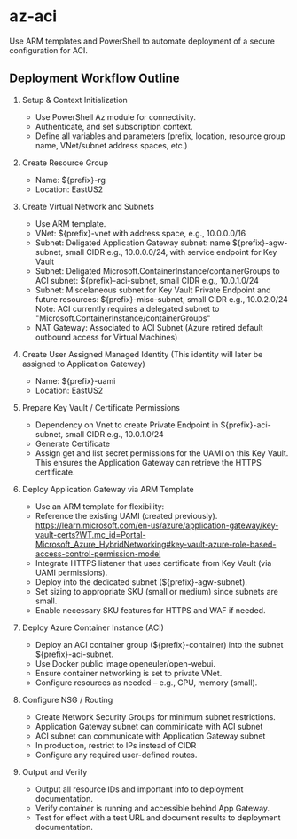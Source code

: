 # az-aci
Use ARM templates and PowerShell to automate deployment of a secure configuration for ACI.

## Deployment Workflow Outline

1. Setup & Context Initialization
    * Use PowerShell Az module for connectivity.
    * Authenticate, and set subscription context.
    * Define all variables and parameters (prefix, location, resource group name, VNet/subnet address spaces, etc.)

2. Create Resource Group
    * Name: ${prefix}-rg
    * Location: EastUS2

3. Create Virtual Network and Subnets
    * Use ARM template.
    * VNet: ${prefix}-vnet with address space, e.g., 10.0.0.0/16
    * Subnet: Deligated Application Gateway subnet: name ${prefix}-agw-subnet, small CIDR e.g., 10.0.0.0/24, with service endpoint for Key Vault
    * Subnet: Deligated Microsoft.ContainerInstance/containerGroups to ACI subnet: ${prefix}-aci-subnet, small CIDR e.g., 10.0.1.0/24
    * Subnet: Miscelaneous subnet for Key Vault Private Endpoint and future resources: ${prefix}-misc-subnet, small CIDR e.g., 10.0.2.0/24
    Note: ACI currently requires a delegated subnet to "Microsoft.ContainerInstance/containerGroups"
    * NAT Gateway: Associated to ACI Subnet (Azure retired default outbound access for Virtual Machines)

4. Create User Assigned Managed Identity (This identity will later be assigned to Application Gateway)
    * Name: ${prefix}-uami
    * Location: EastUS2

5. Prepare Key Vault / Certificate Permissions
    * Dependency on Vnet to create Private Endpoint in ${prefix}-aci-subnet, small CIDR e.g., 10.0.1.0/24
    * Generate Certificate
    * Assign get and list secret permissions for the UAMI on this Key Vault. This ensures the Application Gateway can retrieve the HTTPS certificate.

6. Deploy Application Gateway via ARM Template
    * Use an ARM template for flexibility:
    * Reference the existing UAMI (created previously). https://learn.microsoft.com/en-us/azure/application-gateway/key-vault-certs?WT.mc_id=Portal-Microsoft_Azure_HybridNetworking#key-vault-azure-role-based-access-control-permission-model
    * Integrate HTTPS listener that uses certificate from Key Vault (via UAMI permissions).
    * Deploy into the dedicated subnet (${prefix}-agw-subnet).
    * Set sizing to appropriate SKU (small or medium) since subnets are small.
    * Enable necessary SKU features for HTTPS and WAF if needed.

7. Deploy Azure Container Instance (ACI)
    * Deploy an ACI container group (${prefix}-container) into the subnet ${prefix}-aci-subnet.
    * Use Docker public image openeuler/open-webui.
    * Ensure container networking is set to private VNet.
    * Configure resources as needed – e.g., CPU, memory (small).

8. Configure NSG / Routing
    * Create Network Security Groups for minimum subnet restrictions.
    * Application Gateway subnet can comminicate with ACI subnet
    * ACI subnet can communicate with Application Gateway subnet
    * In production, restrict to IPs instead of CIDR
    * Configure any required user-defined routes.

9. Output and Verify
    * Output all resource IDs and important info to deployment documentation.
    * Verify container is running and accessible behind App Gateway.
    * Test for effect with a test URL and document results to deployment documentation.

